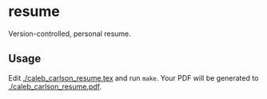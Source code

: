 # resume

Version-controlled, personal resume.

## Usage

Edit [./caleb_carlson_resume.tex](caleb_carlson_resume.tex) and run `make`.
Your PDF will be generated to [./caleb_carlson_resume.pdf](caleb_carlson_resume.pdf).
